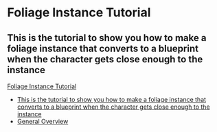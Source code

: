 # Foliage Instance Tutorial
## This is the tutorial to show you how to make a foliage instance that converts to a blueprint when the character gets close enough to the instance

[Foliage Instance Tutorial](#foliage-instance-tutorial)
  - [This is the tutorial to show you how to make a foliage instance that converts to a blueprint when the character gets close enough to the instance](#this-is-the-tutorial-to-show-you-how-to-make-a-foliage-instance-that-converts-to-a-blueprint-when-the-character-gets-close-enough-to-the-instance)
  - [General Overview](#general-overview)